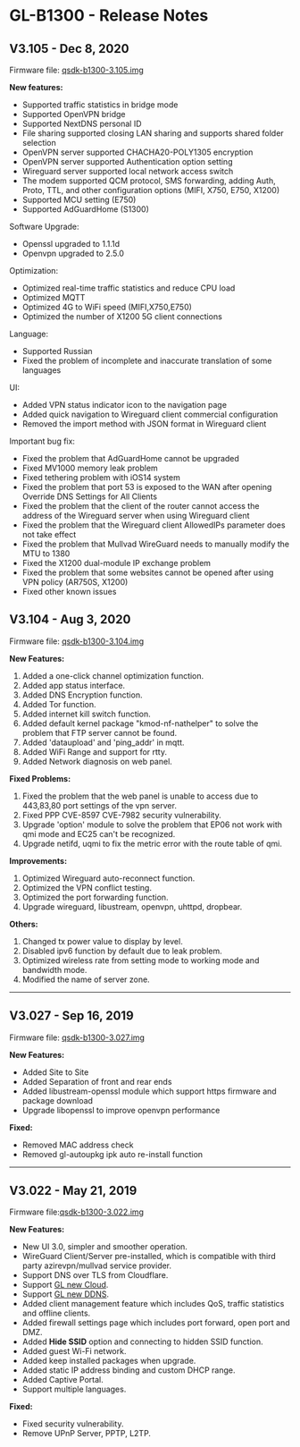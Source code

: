 # GL-B1300 - Release Notes

## V3.105 - Dec 8, 2020

Firmware file: [qsdk-b1300-3.105.img](https://s3.us-east-2.amazonaws.com/download.gl-inet.com/firmware/b1300/v1/qsdk-b1300-3.105.img)

**New features:**

- Supported traffic statistics in bridge mode
- Supported OpenVPN bridge
- Supported NextDNS personal ID
- File sharing supported closing LAN sharing and supports shared folder selection
- OpenVPN server supported CHACHA20-POLY1305 encryption
- OpenVPN server supported Authentication option setting
- Wireguard server supported local network access switch
- The modem supported QCM protocol, SMS forwarding, adding Auth, Proto, TTL, and other configuration options (MIFI, X750, E750, X1200)
- Supported MCU setting (E750)
- Supported AdGuardHome (S1300)

Software Upgrade:

- Openssl upgraded to 1.1.1d
- Openvpn upgraded to 2.5.0

Optimization:

- Optimized real-time traffic statistics and reduce CPU load
- Optimized MQTT
- Optimized 4G to WiFi speed (MIFI,X750,E750)
- Optimized the number of X1200 5G client connections

Language:

- Supported Russian
- Fixed the problem of incomplete and inaccurate translation of some languages

UI:

- Added VPN status indicator icon to the navigation page
- Added quick navigation to Wireguard client commercial configuration
- Removed the import method with JSON format in Wireguard client 

Important bug fix:

- Fixed the problem that AdGuardHome cannot be upgraded
- Fixed MV1000 memory leak problem
- Fixed tethering problem with iOS14 system
- Fixed the problem that port 53 is exposed to the WAN after opening Override DNS Settings for All Clients
- Fixed the problem that the client of the router cannot access the address of the Wireguard server when using Wireguard client
- Fixed the problem that the Wireguard client AllowedIPs parameter does not take effect
- Fixed the problem that Mullvad WireGuard needs to manually modify the MTU to 1380
- Fixed the X1200 dual-module IP exchange problem
- Fixed the problem that some websites cannot be opened after using VPN policy (AR750S, X1200)
- Fixed other known issues

## V3.104 - Aug 3, 2020

Firmware file: [qsdk-b1300-3.104.img](https://s3.us-east-2.amazonaws.com/download.gl-inet.com/firmware/b1300/v1/qsdk-b1300-3.104.img)

**New Features:**

1. Added a one-click channel optimization function.
2. Added app status interface.
3. Added DNS Encryption function.
4. Added Tor function.
5. Added internet kill switch function.
6. Added default kernel package "kmod-nf-nathelper"  to solve the problem that FTP server cannot be found.
7. Added 'dataupload' and 'ping_addr' in mqtt.
8. Added WiFi Range and support for rtty.
9. Added Network diagnosis on web panel.

**Fixed Problems:**

1. Fixed the problem that the web panel is unable to access due to 443,83,80 port settings of the vpn server.
2. Fixed PPP CVE-8597 CVE-7982 security vulnerability.
3. Upgrade 'option' module to solve the problem that EP06 not work with qmi mode and EC25 can't be recognized.
4. Upgrade netifd, uqmi to fix the metric error with the route table of qmi.

**Improvements:**

1. Optimized Wireguard auto-reconnect function.
2. Optimized the VPN conflict testing.
3. Optimized the port forwarding function.
4. Upgrade wireguard, libustream, openvpn, uhttpd, dropbear.

**Others:**

1. Changed tx power value to display by level.
2. Disabled ipv6 function by default due to leak problem.
3. Optimized wireless rate from setting mode to working mode and bandwidth mode.
4. Modified the name of server zone.

---


## V3.027 - Sep 16, 2019

Firmware file: [qsdk-b1300-3.027.img](https://s3.us-east-2.amazonaws.com/download.gl-inet.com/firmware/b1300/v1/qsdk-b1300-3.027.img)

**New Features:**

- Added Site to Site
- Added Separation of front and rear ends
- Added libustream-openssl module which support https firmware and package download
- Upgrade libopenssl to improve openvpn performance

**Fixed:**

- Removed MAC address check
- Removed gl-autoupkg ipk auto re-install function



---

## V3.022 - May 21, 2019

Firmware file:[qsdk-b1300-3.022.img](https://s3.us-east-2.amazonaws.com/download.gl-inet.com/firmware/b1300/v1/qsdk-b1300-3.022.img)

**New Features:**


- New UI 3.0, simpler and smoother operation.
- WireGuard Client/Server pre-installed, which is compatible with third party azirevpn/mullvad service provider.
- Support DNS over TLS from Cloudflare.
- Support [GL new Cloud](https://docs.gl-inet.com/en/3/app/cloud/).
- Support [GL new DDNS](https://docs.gl-inet.com/en/3/app/ddns/).
- Added client management feature which includes QoS, traffic statistics and offline clients.
- Added firewall settings page which includes port forward, open port and DMZ.
- Added **Hide SSID** option and connecting to hidden SSID function.
- Added guest Wi-Fi network.
- Added keep installed packages when upgrade.
- Added static IP address binding and custom DHCP range.
- Added Captive Portal.
- Support multiple languages.

**Fixed:**

- Fixed security vulnerability.
- Remove UPnP Server, PPTP, L2TP.


    

